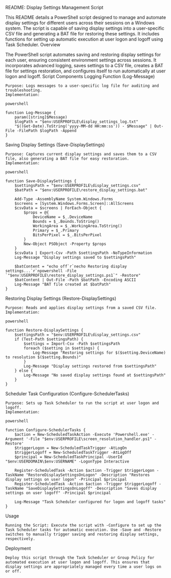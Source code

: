 README: Display Settings Management Script

This README details a PowerShell script designed to manage and automate display settings for different users across their sessions on a Windows system. The script is capable of saving display settings into a user-specific CSV file and generating a BAT file for restoring these settings. It includes functions for setting up automatic execution at user logon and logoff using Task Scheduler.
Overview

The PowerShell script automates saving and restoring display settings for each user, ensuring consistent environment settings across sessions. It incorporates advanced logging, saves settings to a CSV file, creates a BAT file for settings restoration, and configures itself to run automatically at user logon and logoff.
Script Components
Logging Function (Log-Message)

    Purpose: Logs messages to a user-specific log file for auditing and troubleshooting.
    Implementation:

    powershell

    function Log-Message {
        param([string]$Message)
        $logPath = "$env:USERPROFILE\display_settings_log.txt"
        "$((Get-Date).ToString('yyyy-MM-dd HH:mm:ss')) - $Message" | Out-File -FilePath $logPath -Append
    }

Saving Display Settings (Save-DisplaySettings)

    Purpose: Captures current display settings and saves them to a CSV file, also generating a BAT file for easy restoration.
    Implementation:

    powershell

    function Save-DisplaySettings {
        $settingsPath = "$env:USERPROFILE\display_settings.csv"
        $batPath = "$env:USERPROFILE\restore_display_settings.bat"
        
        Add-Type -AssemblyName System.Windows.Forms
        $screens = [System.Windows.Forms.Screen]::AllScreens
        $csvData = $screens | ForEach-Object {
            $props = @{
                DeviceName = $_.DeviceName
                Bounds = $_.Bounds.ToString()
                WorkingArea = $_.WorkingArea.ToString()
                Primary = $_.Primary
                BitsPerPixel = $_.BitsPerPixel
            }
            New-Object PSObject -Property $props
        }
        $csvData | Export-Csv -Path $settingsPath -NoTypeInformation
        Log-Message "Display settings saved to $settingsPath"
        
        $batContent = "echo off`r`necho Restoring display settings...`r`npowershell -File `"$env:USERPROFILE\restore_display_settings.ps1`" -Restore"
        $batContent | Out-File -Path $batPath -Encoding ASCII
        Log-Message "BAT file created at $batPath"
    }

Restoring Display Settings (Restore-DisplaySettings)

    Purpose: Reads and applies display settings from a saved CSV file.
    Implementation:

    powershell

    function Restore-DisplaySettings {
        $settingsPath = "$env:USERPROFILE\display_settings.csv"
        if (Test-Path $settingsPath) {
            $settings = Import-Csv -Path $settingsPath
            foreach ($setting in $settings) {
                Log-Message "Restoring settings for $($setting.DeviceName) to resolution $($setting.Bounds)"
            }
            Log-Message "Display settings restored from $settingsPath"
        } else {
            Log-Message "No saved display settings found at $settingsPath"
        }
    }

Scheduler Task Configuration (Configure-SchedulerTasks)

    Purpose: Sets up Task Scheduler to run the script at user logon and logoff.
    Implementation:

    powershell

    function Configure-SchedulerTasks {
        $action = New-ScheduledTaskAction -Execute 'Powershell.exe' -Argument '-File "$env:USERPROFILE\screen_resolution_handler.ps1" -Restore'
        $triggerLogon = New-ScheduledTaskTrigger -AtLogOn
        $triggerLogoff = New-ScheduledTaskTrigger -AtLogOff
        $principal = New-ScheduledTaskPrincipal -UserId "$env:USERDOMAIN\$env:USERNAME" -LogonType Interactive
        
        Register-ScheduledTask -Action $action -Trigger $triggerLogon -TaskName "RestoreDisplaySettingsOnLogon" -Description "Restores display settings on user logon" -Principal $principal
        Register-ScheduledTask -Action $action -Trigger $triggerLogoff -TaskName "SaveDisplaySettingsOnLogoff" -Description "Saves display settings on user logoff" -Principal $principal
        
        Log-Message "Task Scheduler configured for logon and logoff tasks"
    }

Usage

    Running the Script: Execute the script with -Configure to set up the Task Scheduler tasks for automatic execution. Use -Save and -Restore switches to manually trigger saving and restoring display settings, respectively.

Deployment

    Deploy this script through the Task Scheduler or Group Policy for automated execution at user logon and logoff. This ensures that display settings are appropriately managed every time a user logs on or off.
